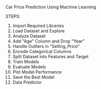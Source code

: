 Car Price Prediction Using Machine Learning

STEPS:

1. Import Required Libraries
2. Load Dataset and Explore
3. Analyze Dataset
4. Add "Age" Column and Drop "Year"
5. Handle Outliers in "Selling_Price"
6. Encode Categorical Columns
7. Split Dataset into Features and Target
8. Train Models
9. Evaluate Models
10. Plot Model Performance
11. Save the Best Model
12. Data Predictor

